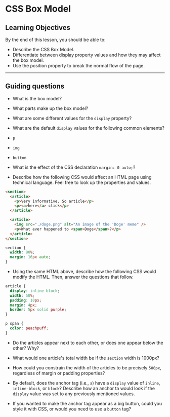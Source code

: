 # CSS Box Model

## Learning Objectives

By the end of this lesson, you should be able to:

- Describe the CSS Box Model.
- Differentiate between display property values and how they may affect the box model.
- Use the position property to break the normal flow of the page.

---

## Guiding questions

- What is the box model?

- What parts make up the box model?

- What are some different values for the `display` property?

- What are the default `display` values for the following common elements?

- `p`
- `img`
- `button`

- What is the effect of the CSS declaration `margin: 0 auto;`?

- Describe how the following CSS would affect an HTML page using technical language. Feel free to look up the properties and values.

```html
<section>
  <article>
    <p>Very informative. So article</p>
    <p><a>here</a> click</p>
  </article>

  <article>
    <img src="./doge.png" alt="An image of the 'Doge' meme" />
    <p>What ever happened to <span>Doge</span>?</p>
  </article>
</section>
```

```css
section {
  width: 80%;
  margin: 16px auto;
}
```

- Using the same HTML above, describe how the following CSS would modify the HTML. Then, answer the questions that follow.

```css
article {
  display: inline-block;
  width: 50%;
  padding: 10px;
  margin: 4px;
  border: 5px solid purple;
}

p span {
  color: peachpuff;
}
```

- Do the articles appear next to each other, or does one appear below the other? Why?

- What would one article's total width be if the `section` width is 1000px?

- How could you constrain the width of the articles to be precisely `500px`, regardless of margin or padding properties?

- By default, does the anchor tag (i.e., `a`) have a `display` value of `inline`, `inline-block`, or `block`? Describe how an anchor ta would look if the `display` value was set to any previously mentioned values.

- If you wanted to make the anchor tag appear as a big button, could you style it with CSS, or would you need to use a `button` tag?
